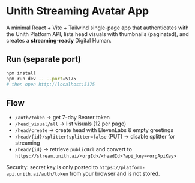 # Unith Streaming Avatar App

A minimal React + Vite + Tailwind single-page app that authenticates with the Unith Platform API,
lists head visuals with thumbnails (paginated), and creates a **streaming-ready** Digital Human.

## Run (separate port)

```bash
npm install
npm run dev -- --port=5175
# then open http://localhost:5175
```

## Flow

- `/auth/token` → get 7-day Bearer token
- `/head_visual/all` → list visuals (12 per page)
- `/head/create` → create head with ElevenLabs & empty greetings
- `/head/{id}/splitter?splitter=false` (PUT) → disable splitter for streaming
- `/head/{id}` → retrieve `publicUrl` and convert to `https://stream.unith.ai/<orgId>/<headId>?api_key=<orgApiKey>`

Security: secret key is only posted to `https://platform-api.unith.ai/auth/token` from your browser and is not stored.
